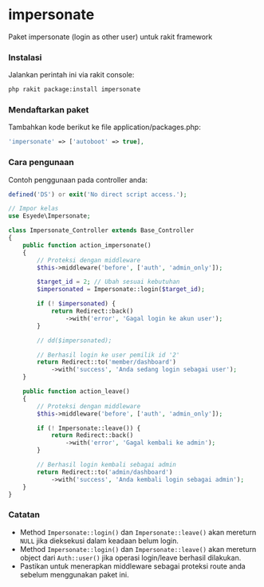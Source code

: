 # impersonate

Paket impersonate (login as other user) untuk rakit framework


### Instalasi

Jalankan perintah ini via rakit console:

```sh
php rakit package:install impersonate
```


### Mendaftarkan paket

Tambahkan kode berikut ke file application/packages.php:

```php
'impersonate' => ['autoboot' => true],
```

### Cara pengunaan

Contoh penggunaan pada controller anda:

```php
defined('DS') or exit('No direct script access.');

// Impor kelas
use Esyede\Impersonate;

class Impersonate_Controller extends Base_Controller
{
    public function action_impersonate()
    {
        // Proteksi dengan middleware
        $this->middleware('before', ['auth', 'admin_only']);

        $target_id = 2; // Ubah sesuai kebutuhan
        $impersonated = Impersonate::login($target_id);

        if (! $impersonated) {
            return Redirect::back()
                ->with('error', 'Gagal login ke akun user');
        }

        // dd($impersonated);

        // Berhasil login ke user pemilik id '2'
        return Redirect::to('member/dashboard')
            ->with('success', 'Anda sedang login sebagai user');
    }

    public function action_leave()
    {
        // Proteksi dengan middleware
        $this->middleware('before', ['auth', 'admin_only']);

        if (! Impersonate::leave()) {
            return Redirect::back()
                ->with('error', 'Gagal kembali ke admin');
        }

        // Berhasil login kembali sebagai admin
        return Redirect::to('admin/dashboard')
            ->with('success', 'Anda kembali login sebagai admin');
    }
}
```


### Catatan

  - Method `Impersonate::login()` dan `Impersonate::leave()` akan mereturn `NULL`
    jika dieksekusi dalam keadaan belum login.
  - Method `Impersonate::login()` dan `Impersonate::leave()` akan mereturn object dari `Auth::user()`
    jika operasi login/leave berhasil dilakukan.
  - Pastikan untuk menerapkan middleware sebagai proteksi route anda
    sebelum menggunakan paket ini.


